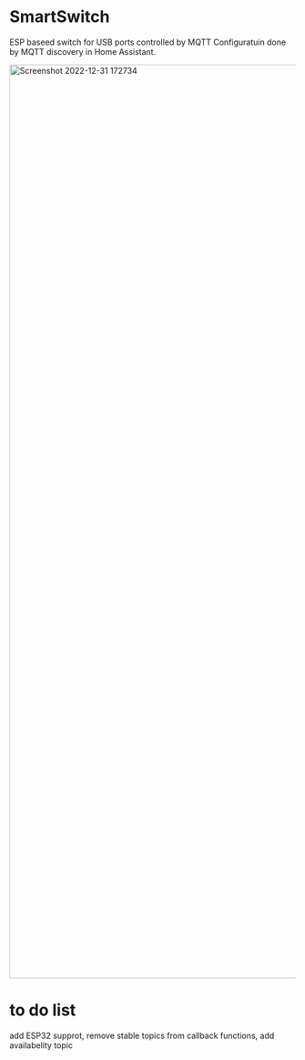 # SmartSwitch
ESP baseed switch for USB ports controlled by MQTT
Configuratuin done by MQTT discovery in Home Assistant.

<img width="1601" alt="Screenshot 2022-12-31 172734" src="https://user-images.githubusercontent.com/74872869/210150155-14fefa9a-7e5d-4840-a629-f3b6ac527d53.png">

# to do list
add ESP32 supprot,
remove stable topics from callback functions,
add availabelity topic
